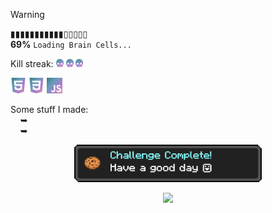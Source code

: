 > [!WARNING]
> ▮▮▮▮▮▮▮▮▮▮▮▯▯▯▯▯<br>
> **69%** ```Loading Brain Cells...```

<p>
   Kill streak: 
   <img height="13" src="https://raw.githubusercontent.com/kuran1x/kuran1x/main/assets/skull.png">
   <img height="13" src="https://raw.githubusercontent.com/kuran1x/kuran1x/main/assets/skull.png">
   <img height="13" src="https://raw.githubusercontent.com/kuran1x/kuran1x/main/assets/skull.png">
</p>
<p>
   <img height="25" src="https://raw.githubusercontent.com/kuran1x/kuran1x/main/assets/HTML.png">
   <img height="25" src="https://raw.githubusercontent.com/kuran1x/kuran1x/main/assets/CSS.png">
   <img height="25" src="https://raw.githubusercontent.com/kuran1x/kuran1x/main/assets/JS.png">
</p>

Some stuff I made: <br>
      ➥ <br>
      ➥ <br>
   
<div align="center">   

   <img height="60" src="https://raw.githubusercontent.com/kuran1x/kuran1x/main/assets/achievement.png">

![](https://img.shields.io/github/stars/kuran1x?style=social)